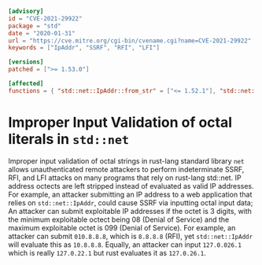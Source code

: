 ```toml
[advisory]
id = "CVE-2021-29922"
package = "std"
date = "2020-01-31"
url = "https://cve.mitre.org/cgi-bin/cvename.cgi?name=CVE-2021-29922"
keywords = ["IpAddr", "SSRF", "RFI", "LFI"]

[versions]
patched = [">= 1.53.0"]

[affected]
functions = { "std::net::IpAddr::from_str" = ["<= 1.52.1"], "std::net::Ipv4Addr::from_str" = ["<= 1.52.1"], "std::net::Ipv6Addr::from_str" = ["<= 1.52.1"] }
```

# Improper Input Validation of octal literals in `std::net`

Improper input validation of octal strings in rust-lang standard library `net` allows unauthenticated remote attackers to perform
indeterminate SSRF, RFI, and LFI attacks on many programs that rely on rust-lang std::net.
IP address octects are left stripped instead of evaluated as valid IP addresses.
For example, an attacker submitting an IP address to a web application that relies on `std::net::IpAddr`,
could cause SSRF via inputting octal input data;
An attacker can submit exploitable IP addresses if the octet is 3 digits,
with the minimum exploitable octect being 08 (Denial of Service) and the maximum exploitable octet is 099 (Denial of Service).
For example, an attacker can submit `010.8.8.8`, which is `8.8.8.8` (RFI), yet `std::net::IpAddr` will evaluate this as `10.8.8.8`.
Equally, an attacker can input `127.0.026.1` which is really `127.0.22.1` but rust evaluates it as `127.0.26.1`.
